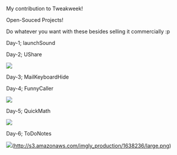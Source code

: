My contribution to Tweakweek!

Open-Souced Projects!

Do whatever you want with these besides selling it commercially :p


Day-1; launchSound

Day-2; UShare

![](http://s3.amazonaws.com/imgly_production/1603575/large.png)

Day-3; MailKeyboardHide

Day-4; FunnyCaller

![](http://s3.amazonaws.com/imgly_production/1621190/large.png)

Day-5; QuickMath

![](http://s3.amazonaws.com/imgly_production/1630696/large.png)

Day-6; ToDoNotes

[](http://www.youtube.com/watch?v=ny6wXf-3XlM "Demo Video")

![](http://s3.amazonaws.com/imgly_production/1638235/large.png)(http://s3.amazonaws.com/imgly_production/1638236/large.png)



